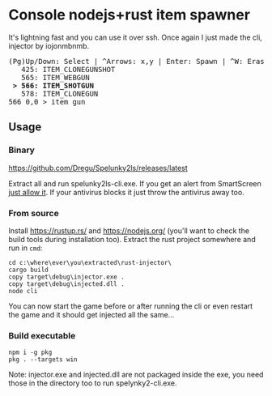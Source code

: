 # Console nodejs+rust item spawner
It's lightning fast and you can use it over ssh. Once again I just made the cli, injector by iojonmbnmb.
<pre>
(Pg)Up/Down: Select | ^Arrows: x,y | Enter: Spawn | ^W: Erase Word | ^C: Quit
   425: ITEM_CLONEGUNSHOT
   565: ITEM_WEBGUN
<b> &gt; 566: ITEM_SHOTGUN</b>
   578: ITEM_CLONEGUN
566 0,0 > item gun_
</pre>
## Usage
### Binary
https://github.com/Dregu/Spelunky2ls/releases/latest

Extract all and run spelunky2ls-cli.exe. If you get an alert from SmartScreen [just allow it](https://imgur.com/a/jzv8og5). If your antivirus blocks it just throw the antivirus away too.
### From source
Install https://rustup.rs/ and https://nodejs.org/ (you'll want to check the build tools during installation too). Extract the rust project somewhere and run in `cmd`:
```
cd c:\where\ever\you\extracted\rust-injector\
cargo build
copy target\debug\injector.exe .
copy target\debug\injected.dll .
node cli
```
You can now start the game before or after running the cli or even restart the game and it should get injected all the same...
### Build executable
```
npm i -g pkg
pkg . --targets win
```
Note: injector.exe and injected.dll are not packaged inside the exe, you need those in the directory too to run spelynky2-cli.exe.
